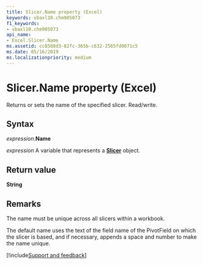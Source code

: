 ```yaml
---
title: Slicer.Name property (Excel)
keywords: vbaxl10.chm905073
f1_keywords:
- vbaxl10.chm905073
api_name:
- Excel.Slicer.Name
ms.assetid: cc8508d3-82fc-365b-c632-2565fd0071c5
ms.date: 05/16/2019
ms.localizationpriority: medium
---
```



# Slicer.Name property (Excel)

Returns or sets the name of the specified slicer. Read/write.


## Syntax

_expression_.**Name**

_expression_ A variable that represents a **[Slicer](Excel.Slicer.md)** object.


## Return value

**String**


## Remarks

The name must be unique across all slicers within a workbook. 

The default name uses the text of the field name of the PivotField on which the slicer is based, and if necessary, appends a space and number to make the name unique.




[!include[Support and feedback](~/includes/feedback-boilerplate.md)]